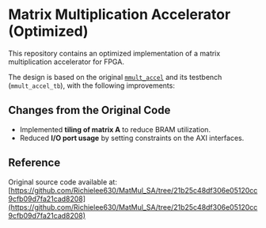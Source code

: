 # Matrix Multiplication Accelerator (Optimized)

This repository contains an optimized implementation of a matrix multiplication accelerator for FPGA.

The design is based on the original [`mmult_accel`](https://github.com/Richielee630/MatMul_SA/tree/21b25c48df306e05120cc9cfb09d7fa21cad8208) and its testbench (`mmult_accel_tb`), with the following improvements:

## Changes from the Original Code

- Implemented **tiling of matrix A** to reduce BRAM utilization.
- Reduced **I/O port usage** by setting constraints on the AXI interfaces.

## Reference

Original source code available at:  
[https://github.com/Richielee630/MatMul_SA/tree/21b25c48df306e05120cc9cfb09d7fa21cad8208](https://github.com/Richielee630/MatMul_SA/tree/21b25c48df306e05120cc9cfb09d7fa21cad8208)
